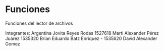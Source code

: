 # Funciones
Funciones del lector de archivos

Integrantes:
Argentina Jovita Reyes Rodas 1527618
Marti Alexander Pérez Juárez  1535320
Brian Eduardo Batz Enriquez - 1535620
David Alexander Gomez
